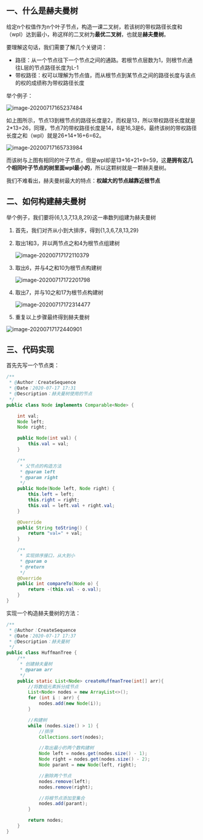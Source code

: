 ## 一、什么是赫夫曼树

给定n个权值作为n个叶子节点，构造一课二叉树，若该树的带权路径长度和（wpl）达到最小，称这样的二叉树为**最优二叉树**，也就是**赫夫曼树**。

要理解这句话，我们需要了解几个关键词：

- 路径：从一个节点往下一个节点之间的通路。若根节点层数为1，则根节点通往L层的节点路径长度为L-1
- 带权路径：权可以理解为节点值，而从根节点到某节点之间的路径长度与该点的权的成绩称为带权路径长度

举个例子：

![image-20200717165237484](http://img.xiajibagao.top/赫夫曼树.png)

如上图所示，节点13到根节点的路径长度是2，而权是13，所以带权路径长度就是2*13=26，同理，节点7的带权路径长度是14，8是16,3是6，最终该树的带权路径长度之和（wpl）就是26+14+16+6=62。

![image-20200717165733984](http://img.xiajibagao.top/赫夫曼树2.png)

而该树与上图有相同的叶子节点，但是wpl却是13+16+21+9=59，这**是拥有这几个相同叶子节点的树里面wpl最小的**，所以这颗树就是一颗赫夫曼树。

我们不难看出，赫夫曼树最大的特点：**权越大的节点越靠近根节点**



## 二、如何构建赫夫曼树

举个例子，我们要将{6,1,3,7,13,8,29}这一串数列组建为赫夫曼树

1. 首先，我们对齐从小到大排序，得到{1,3,6,7,8,13,29}

2. 取出1和3，并以两节点之和4为根节点组建树

   ![image-20200717172110379](http://img.xiajibagao.top/构建赫夫曼1.png)

3. 取出6，并与4之和10为根节点构建树

   ![image-20200717172201798](http://img.xiajibagao.top/构建赫夫曼2.png)

4. 取出7，并与10之和17为根节点构建树

   ![image-20200717172314477](http://img.xiajibagao.top/构建赫夫曼3.png)

5. 重复以上步骤最终得到赫夫曼树

![image-20200717172440901](http://img.xiajibagao.top/构建赫夫曼4.png)

## 三、代码实现

首先先写一个节点类：

~~~java
/**
 * @Author：CreateSequence
 * @Date：2020-07-17 17:31
 * @Description：赫夫曼树使用的节点
 */
public class Node implements Comparable<Node> {

    int val;
    Node left;
    Node right;

    public Node(int val) {
        this.val = val;
    }

    /**
     * 父节点的构造方法
     * @param left
     * @param right
     */
    public Node(Node left, Node right) {
        this.left = left;
        this.right = right;
        this.val = left.val + right.val;
    }

    @Override
    public String toString() {
        return "val=" + val;
    }

    /**
     * 实现排序接口，从大到小
     * @param o
     * @return
     */
    @Override
    public int compareTo(Node o) {
        return -(this.val - o.val);
    }
}
~~~



实现一个构造赫夫曼树的方法：

~~~java
/**
 * @Author：CreateSequence
 * @Date：2020-07-17 17:37
 * @Description：赫夫曼树
 */
public class HuffmanTree {
    /**
     * 创建赫夫曼树
     * @param arr
     */
    public static List<Node> createHuffmanTree(int[] arr){
        //将数组元素拆分成节点
        List<Node> nodes = new ArrayList<>();
        for (int i : arr) {
            nodes.add(new Node(i));
        }

        //构建树
        while (nodes.size() > 1) {
            //排序
            Collections.sort(nodes);

            //取出最小的两个数构建树
            Node left = nodes.get(nodes.size() - 1);
            Node right = nodes.get(nodes.size() - 2);
            Node parant = new Node(left, right);

            //删除两个节点
            nodes.remove(left);
            nodes.remove(right);

            //将根节点添加至集合
            nodes.add(parant);
        }

        return nodes;
    }
}
~~~

